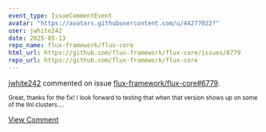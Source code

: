 ```yaml
---
event_type: IssueCommentEvent
avatar: "https://avatars.githubusercontent.com/u/44277022?"
user: jwhite242
date: 2025-05-13
repo_name: flux-framework/flux-core
html_url: https://github.com/flux-framework/flux-core/issues/6779
repo_url: https://github.com/flux-framework/flux-core
---
```


<a href='https://github.com/jwhite242' target='_blank'>jwhite242</a> commented on issue <a href='https://github.com/flux-framework/flux-core/issues/6779' target='_blank'>flux-framework/flux-core#6779</a>.

<small>Great, thanks for the fix!  I look forward to testing that when that version shows up on some of the llnl clusters....</small>

<a href='https://github.com/flux-framework/flux-core/issues/6779' target='_blank'>View Comment</a>